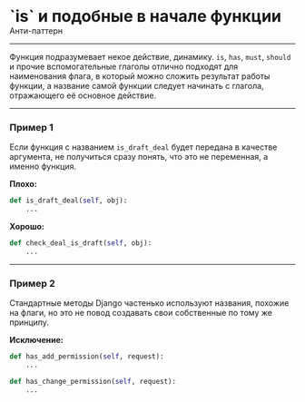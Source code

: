 
<div>
    <h1 style="margin: 0;">`is` и подобные в начале функции</h1>
    <p style="margin: 0;">Анти-паттерн</p>
</div>

***

Функция подразумевает некое действие, динамику. `is`, `has`, `must`, `should` и прочие вспомогательные глаголы отлично подходят для наименования флага, в который можно сложить результат работы функции, а название самой функции следует начинать с глагола, отражающего её основное действие.

***

### Пример 1

Если функция с названием `is_draft_deal` будет передана в качестве аргумента, не получиться сразу понять, что это не переменная, а именно функция.

**Плохо:**
```python
def is_draft_deal(self, obj):
    ...
```
**Хорошо:**
```python
def check_deal_is_draft(self, obj):
    ...
```
***

### Пример 2

Стандартные методы Django частенько используют названия, похожие на флаги, но это не повод создавать свои собственные по тому же принципу.

**Исключение:**
```python
def has_add_permission(self, request):
    ...

def has_change_permission(self, request):
    ...
```

